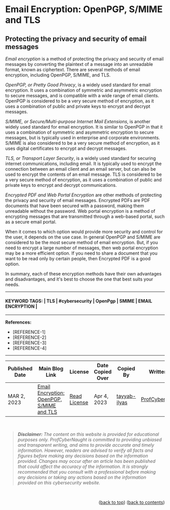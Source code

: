 <!-- HELP NOTICE: This gives the ability to provide 'back to the top links -->
<a name="readme-top"></a>

<!-- **** DO NOT EDIT ABOVE THIS LINE **** -->


<!-- TASK: Add main article title between tags - taken from top of article -->

<!-- MAIN TITLE -->
# Email Encryption: OpenPGP, S/MIME and TLS
<!-- MAIN TITLE -->


<!-- TASK: Add article sub title between tags - taken from top of article underneath main title -->
<!-- SUBTITLE -->
## Protecting the privacy and security of email messages
<!-- SUBTITLE -->



<!-- TASK: Add article content between tags - taken from main article body -->
<!-- CONTENT -->
<em>Email encryption</em> is a method of protecting the privacy and security of email messages by converting the plaintext of a message into an unreadable format, known as ciphertext. There are several methods of email encryption, including OpenPGP, S/MIME, and TLS.

<em>OpenPGP, or Pretty Good Privacy</em>, is a widely used standard for email encryption. It uses a combination of symmetric and asymmetric encryption to secure messages, and is compatible with a wide range of email clients. OpenPGP is considered to be a very secure method of encryption, as it uses a combination of public and private keys to encrypt and decrypt messages.

<em>S/MIME, or Secure/Multi-purpose Internet Mail Extensions</em>, is another widely used standard for email encryption. It is similar to OpenPGP in that it uses a combination of symmetric and asymmetric encryption to secure messages, but is typically used in enterprise and corporate environments. S/MIME is also considered to be a very secure method of encryption, as it uses digital certificates to encrypt and decrypt messages.

<em>TLS, or Transport Layer Security</em>, is a widely used standard for securing internet communications, including email. It is typically used to encrypt the connection between an email client and an email server, but can also be used to encrypt the contents of an email message. TLS is considered to be a very secure method of encryption, as it uses a combination of public and private keys to encrypt and decrypt communications.

<em>Encrypted PDF and Web Portal Encryption</em> are other methods of protecting the privacy and security of email messages. Encrypted PDFs are PDF documents that have been secured with a password, making them unreadable without the password. Web portal encryption is a method of encrypting messages that are transmitted through a web-based portal, such as a secure email portal.

When it comes to which option would provide more security and control for the user, it depends on the use case. In general OpenPGP and S/MIME are considered to be the most secure method of email encryption. But, if you need to encrypt a large number of messages, then web portal encryption may be a more efficient option. If you need to share a document that you want to be read only by certain people, then Encrypted PDF is a good option.

In summary, each of these encryption methods have their own advantages and disadvantages, and it's best to choose the one that best suits your needs.
<!-- CONTENT -->


<!-- Required Divider -->
---
<!-- Required Divider -->


<!-- TASK: Add article keywords below - taken from the bottom of each article page -->
<!-- KEYWORDS -->
#### KEYWORD TAGS: | TLS | #cybersecurity | OpenPgp | SMIME | EMAIL ENCRYPTION |
<!-- KEYWORDS -->


<!-- Required Divider -->
---
<!-- Required Divider -->


<!-- REFERENCES -->
<!-- TASK: Add any article references below - taken from bottom of article content -->
<!-- INSTRUCTIONS:
     Does your article choice contain footer references?
        Yes: Add the references below (remove or adding more lines as needed)
        No: Delete everything between 'references' tags (only if the article does not have a reference section)
-->

**References:**

- [REFERENCE-1]
- [REFERENCE-2]
- [REFERENCE-3]
- [REFERENCE-4]


<!-- Required Divider - References-->
---
<!-- Required Divider - References-->

<!-- REFERENCES -->


<!-- FOOTER TABLE -->

<!-- Table containing blog article details - including the person whom copied it over from the main website -->
<!-- TASK: Add the required data fields to the table below -->
| Published Date | Main Blog Link | License | Date Copied Over | Copied By | Written By |
| -------------- | -------------- | ------- | ---------------- | --------- | ---------- |
| MAR 2, 2023 | [Email Encryption: OpenPGP, S/MIME and TLS](https://profcybernaught.hashnode.dev/email-encryption-openpgp-smime-and-tls "Email Encryption: OpenPGP, S/MIME and TLS") | [Read License](./LICENSE.md "License Agreement - Cybersecurity Blog - ProfCyberNaught") | Apr 4, 2023 | [tayyab-ilyas](https://github.com/tayyab-ilyas "tayyab-ilyas on GitHub") | [ProfCyberNaught](https://github.com/ProfCyberNaught "ProfCyberNaught on GitHub") |

<!-- FOOTER TABLE -->



<!-- **** DO NOT EDIT BELOW THIS LINE **** -->

<!-- DISCLAIMER -->
<br />

> _**Disclaimer:** The content on this website is provided for educational purposes only. ProfCyberNaught is committed to providing unbiased and transparent writing, and aims to provide accurate and timely information. However, readers are advised to verify all facts and figures before making any decisions based on the information provided. Changes may occur after an article has been published that could affect the accuracy of the information. It is strongly recommended that you consult with a professional before making any decisions or taking any actions based on the information provided on this cybersecurity website._

<br />
<!-- DISCLAIMER -->

<!-- HELP NOTICE: All pages must end with the 'back to top' and 'back to contents' links -->
<p align="right">(<a href="#readme-top">back to top</a>) (<a href="../../../">back to contents</a>)</p>